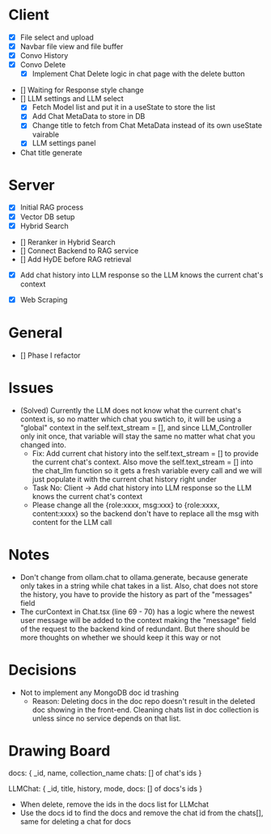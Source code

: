 # Client

- [x] File select and upload
- [x] Navbar file view and file buffer
- [x] Convo History
- [x] Convo Delete
    - [x] Implement Chat Delete logic in chat page with the delete button
- [] Waiting for Response style change
- [] LLM settings and LLM select
    - [x] Fetch Model list and put it in a useState to store the list
    - [x] Add Chat MetaData to store in DB
    - [x] Change title to fetch from Chat MetaData instead of its own useState vairable
    - [x] LLM settings panel
- Chat title generate



# Server

- [x] Initial RAG process
- [x] Vector DB setup
- [x] Hybrid Search
- [] Reranker in Hybrid Search
- [] Connect Backend to RAG service
- [] Add HyDE before RAG retrieval
- [x] Add chat history into LLM response so the LLM knows the current chat's context
- [x] Web Scraping


# General

- [] Phase I refactor



# Issues
- (Solved) Currently the LLM does not know what the current chat's context is, so no matter which chat you swtich to, it will be using a "global" context in the self.text_stream = [], and since LLM_Controller only init once, that variable will stay the same no matter what chat you changed into.
    - Fix: Add current chat history into the self.text_stream = [] to provide the current chat's context. Also move the self.text_stream = [] into the chat_llm function so it gets a fresh variable every call and we will just populate it with the current chat history right under
    - Task No: Client -> Add chat history into LLM response so the LLM knows the current chat's context
    - Please change all the {role:xxxx, msg:xxx} to {role:xxxx, content:xxxx} so the backend don't have to replace all the msg with content for the LLM call



# Notes
- Don't change from ollam.chat to ollama.generate, because generate only takes in a string while chat takes in a list. Also, chat does not store the history, you have to provide the history as part of the "messages" field
- The curContext in Chat.tsx (line 69 - 70) has a logic where the newest user message will be added to the context making the "message" field of the request to the backend kind of redundant. But there should be more thoughts on whether we should keep it this way or not



# Decisions

- Not to implement any MongoDB doc id trashing
    - Reason: Deleting docs in the doc repo doesn't result in the deleted doc showing in the front-end. Cleaning chats list in doc collection is unless since no service depends on that list.




# Drawing Board





docs: {
    _id,
    name,
    collection_name
    chats: [] of chat's ids
}

LLMChat: {
    _id,
    title,
    history,
    mode,
    docs: [] of docs's ids
    }

- When delete, remove the ids in the docs list for LLMchat
- Use the docs id to find the docs and remove the chat id from the chats[], same for deleting a chat for docs